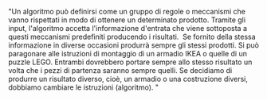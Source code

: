 


"Un algoritmo può definirsi come un gruppo di regole o meccanismi che vanno rispettati in modo di ottenere un determinato prodotto. Tramite gli input, l'algoritmo accetta l'informazione d'entrata che viene sottoposta a questi meccanismi predefiniti producendo i risultati.  Se fornito della stessa informazione in diverse occasioni produrrà sempre gli stessi prodotti. Si può paragonare alle istruzioni di montaggio di un armadio IKEA o quelle di un puzzle LEGO. Entrambi dovrebbero portare sempre allo stesso risultato un volta che i pezzi di partenza saranno sempre quelli. Se decidiamo di produrre un risultato diverso, cioè, un armadio o una costruzione diversi, dobbiamo cambiare le istruzioni (algoritmo). "